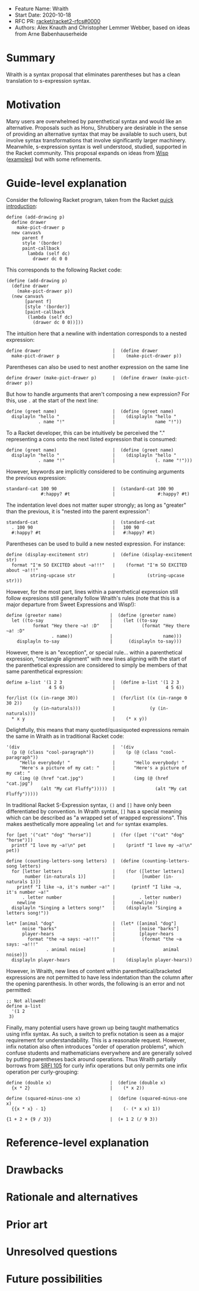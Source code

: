 - Feature Name: Wraith
- Start Date: 2020-10-18
- RFC PR: [racket/racket2-rfcs#0000](https://github.com/racket/racket2-rfcs/pull/0000)
- Authors: Alex Knauth and Christopher Lemmer Webber, based on ideas from Arne Babenhauserheide

# Summary
[summary]: #summary

Wraith is a syntax proposal that eliminates parentheses but has a clean translation to s-expression syntax.

# Motivation
[motivation]: #motivation

Many users are overwhelmed by parenthetical syntax and would like an alternative.  Proposals such as Honu, Shrubbery are desirable in the sense of providing an alternative syntax that may be available to such users, but involve syntax transformations that involve significantly larger machinery.  Meanwhile, s-expression syntax is well understood, studied, supported in the Racket community.  This proposal expands on ideas from [Wisp](http://srfi.schemers.org/srfi-119/srfi-119.html) ([examples](https://dustycloud.org/blog/wisp-lisp-alternative/)) but with some refinements.

<!-- TODO: Expand -->

# Guide-level explanation
[guide-level-explanation]: #guide-level-explanation

Consider the following Racket program, taken from the Racket
[quick introduction](https://docs.racket-lang.org/quick/index.html):

``` racket
define (add-drawing p)
  define drawer
    make-pict-drawer p
  new canvas%
      parent f
      style '(border)
      paint-callback
        lambda (self dc)
          drawer dc 0 0
```

This corresponds to the following Racket code:

``` racket
(define (add-drawing p)
  (define drawer
    (make-pict-drawer p))
  (new canvas%
       [parent f]
       [style '(border)]
       [paint-callback
        (lambda (self dc)
          (drawer dc 0 0))]))
```

The intuition here that a newline with indentation corresponds to
a nested expression:

``` racket
define drawer                           |  (define drawer
  make-pict-drawer p                    |    (make-pict-drawer p))
```

Parentheses can also be used to nest another expression on the same line

``` racket
define drawer (make-pict-drawer p)      |  (define drawer (make-pict-drawer p))
```

But how to handle arguments that aren't composing a new expression?
For this, use `.` at the start of the next line:

``` racket
define (greet name)                     |  (define (greet name)
  displayln "hello "                    |    (displayln "hello "
            . name "!"                  |               name "!"))
```

To a Racket developer, this can be intuitively be perceived the "."
representing a cons onto the next listed expression that is consumed:

``` racket
define (greet name)                     |  (define (greet name)
  displayln "hello "                    |    (displayln "hello "
            . name "!"                  |               (. name "!")))
```

However, keywords are implicitly considered to be continuing arguments
the previous expression:

``` racket
standard-cat 100 90                     |  (standard-cat 100 90
             #:happy? #t                |                #:happy? #t)
```

The indentation level does not matter super strongly; as long as
"greater" than the previous, it is "nested into the parent
expression":

``` racket
standard-cat                            |  (standard-cat
  . 100 90                              |   100 90
  #:happy? #t                           |   #:happy? #t)
```

Parentheses can be used to build a new nested expression.  For
instance:

``` racket
define (display-excitement str)         |  (define (display-excitement str)
  format "I'm SO EXCITED about ~a!!!"   |    (format "I'm SO EXCITED about ~a!!!"
         string-upcase str              |            (string-upcase str)))
```

However, for the most part, lines within a parenthetical expression still
follow expresions still generally follow Wraith's rules
(note that this is a major departure from Sweet Expressions and Wisp!):

``` racket
define (greeter name)                  |  (define (greeter name)
  let ((to-say                         |    (let ((to-say
          format "Hey there ~a! :D"    |           (format "Hey there ~a! :D"
                 . name))              |                   name)))
    displayln to-say                   |      (displayln to-say)))
```

However, there is an "exception", or special rule...
within a parenthetical expression, "rectangle alignment" with new lines
aligning with the start of the parenthetical expression are considered
to simply be members of that same parenthetical expression:

``` racket
define a-list '(1 2 3                   |  (define a-list '(1 2 3
                4 5 6)                  |                   4 5 6))
```

``` racket
for/list ((x (in-range 30))             |  (for/list ((x (in-range 0 30 2))
          (y (in-naturals)))            |             (y (in-naturals)))
  * x y                                 |    (* x y))
```

Delightfully, this means that many quoted/quasiquoted expressions
remain the same in Wraith as in traditional Racket code:

``` racket
'(div                                   |  '(div
  (p (@ (class "cool-paragraph"))       |    (p (@ (class "cool-paragraph"))
     "Hello everybody! "                |       "Hello everybody! "
     "Here's a picture of my cat: "     |       "Here's a picture of my cat: "
     (img (@ (href "cat.jpg")           |       (img (@ (href "cat.jpg")
             (alt "My cat Fluffy")))))  |               (alt "My cat Fluffy")))))
```

In traditional Racket S-Expression syntax, `()` and `[]` have only
been differentiated by convention.
In Wraith syntax, `[]` has a special meaning which can be described
as "a wrapped set of wrapped expressions".
This makes aesthetically more appealing `let` and `for` syntax examples.

``` racket
for [pet '("cat" "dog" "horse")]        |  (for ([pet '("cat" "dog" "horse")])
  printf "I love my ~a!\n" pet          |    (printf "I love my ~a!\n" pet))
```

``` racket
define (counting-letters-song letters)  |  (define (counting-letters-song letters)
  for [letter letters                   |    (for ([letter letters]
       number (in-naturals 1)]          |          [number (in-naturals 1)])
    printf "I like ~a, it's number ~a!" |      (printf "I like ~a, it's number ~a!"
      . letter number                   |         . letter number)
    newline                             |      (newline))
  displayln "Singing a letters song!"   |    (displayln "Singing a letters song!"))
```

``` racket
let* [animal "dog"                      |  (let* ([animal "dog"]
      noise "barks"                     |         [noise "barks"]
      player-hears                      |         [player-hears
        format "the ~a says: ~a!!!"     |          (format "the ~a says: ~a!!!"
               . animal noise]          |                  animal noise)])
  displayln player-hears                |    (displayln player-hears))
```

However, in Wraith, new lines of content within parenthetical/bracketed
expressions are not permitted to have less indentation than the column
after the opening parenthesis.
In other words, the following is an error and not permitted:

``` racket
;; Not allowed!
define a-list
  '(1 2
 3)
```

Finally, many potential users have grown up being taught mathematics
using infix syntax.  As such, a switch to prefix notation is seen as a
major requirement for understandability.  This is a reasonable
request.  However, infix notation also often introduces "order of
operation problems", which confuse students and mathematicians
everywhere and are generally solved by putting parentheses back around
operations.  Thus Wraith partially borrows from
[SRFI 105](https://srfi.schemers.org/srfi-105/srfi-105.html)
for curly infix operations but only permits one infix operation
per curly-grouping:

``` racket
define (double x)                      |  (define (double x)
  {x * 2}                              |    (* x 2))
```

``` racket
define (squared-minus-one x)           |  (define (squared-minus-one x)
  {{x * x} - 1}                        |    (- (* x x) 1))
```

``` racket
{1 + 2 + {9 / 3}}                      |  (+ 1 2 (/ 9 3))
```

# Reference-level explanation
[reference-level-explanation]: #reference-level-explanation

<!-- This is the technical portion of the RFC. Explain the design in sufficient detail that: -->

<!-- - Its interaction with other features is clear. -->
<!-- - It is reasonably clear how the feature would be implemented. -->
<!-- - Corner cases are dissected by example. -->

<!-- The section should return to the examples given in the previous section, and explain more fully how the detailed proposal makes those examples work. -->

# Drawbacks
[drawbacks]: #drawbacks

<!-- Why should we *not* do this? -->

# Rationale and alternatives
[rationale-and-alternatives]: #rationale-and-alternatives

<!-- - Why is this design the best in the space of possible designs? -->
<!-- - What other designs have been considered and what is the rationale for not choosing them? -->
<!-- - What is the impact of not doing this? -->

# Prior art
[prior-art]: #prior-art

<!-- Discuss prior art, both the good and the bad, in relation to this proposal. -->
<!-- A few examples of what this can include are: -->

<!-- - For language, library, cargo, tools, and compiler proposals: Does this feature exist in other programming languages and what experience have their community had? -->
<!-- - For community proposals: Is this done by some other community and what were their experiences with it? -->
<!-- - For other teams: What lessons can we learn from what other communities have done here? -->
<!-- - Papers: Are there any published papers or great posts that discuss this? If you have some relevant papers to refer to, this can serve as a more detailed theoretical background. -->

<!-- This section is intended to encourage you as an author to think about the lessons from other languages, provide readers of your RFC with a fuller picture. -->
<!-- If there is no prior art, that is fine - your ideas are interesting to us whether they are brand new or if it is an adaptation from other languages. -->

<!-- Note that while precedent set by other languages is some motivation, it does not on its own motivate an RFC. -->
<!-- Please also take into consideration that Racket sometimes intentionally diverges from common language features. -->

# Unresolved questions
[unresolved-questions]: #unresolved-questions

<!-- - What parts of the design do you expect to resolve through the RFC process before this gets merged? -->
<!-- - What parts of the design do you expect to resolve through the implementation of this feature before stabilization? -->
<!-- - What related issues do you consider out of scope for this RFC that could be addressed in the future independently of the solution that comes out of this RFC? -->

# Future possibilities
[future-possibilities]: #future-possibilities

<!-- Think about what the natural extension and evolution of your proposal would -->
<!-- be and how it would affect the language and project as a whole in a holistic -->
<!-- way. Try to use this section as a tool to more fully consider all possible -->
<!-- interactions with the project and language in your proposal. -->
<!-- Also consider how the this all fits into the roadmap for the project -->
<!-- and of the relevant sub-team. -->

<!-- This is also a good place to "dump ideas", if they are out of scope for the -->
<!-- RFC you are writing but otherwise related. -->

<!-- If you have tried and cannot think of any future possibilities, -->
<!-- you may simply state that you cannot think of anything. -->

<!-- Note that having something written down in the future-possibilities section -->
<!-- is not a reason to accept the current or a future RFC; such notes should be -->
<!-- in the section on motivation or rationale in this or subsequent RFCs. -->
<!-- The section merely provides additional information. -->
